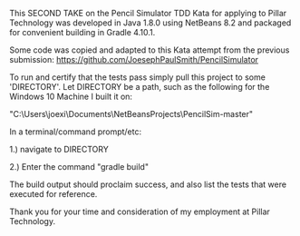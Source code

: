 This SECOND TAKE on the Pencil Simulator TDD Kata for applying to Pillar Technology was developed in Java 1.8.0 using NetBeans 8.2 and packaged for convenient building in Gradle 4.10.1.

Some code was copied and adapted to this Kata attempt from the previous submission:
https://github.com/JoesephPaulSmith/PencilSimulator

To run and certify that the tests pass simply pull this project to some 'DIRECTORY'. Let DIRECTORY be a path, such as the following for the Windows 10 Machine I built it on:

"C:\Users\joexi\Documents\NetBeansProjects\PencilSim-master"

In a terminal/command prompt/etc:

1.) navigate to DIRECTORY

2.) Enter the command "gradle build"

The build output should proclaim success, and also list the tests that were executed for reference.

Thank you for your time and consideration of my employment at Pillar Technology.
